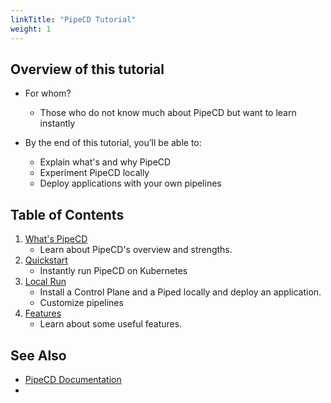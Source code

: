 ```yaml
---
linkTitle: "PipeCD Tutorial"
weight: 1
---
```



## Overview of this tutorial

- For whom?
  - Those who do not know much about PipeCD but want to learn instantly


- By the end of this tutorial, you’ll be able to:
  - Explain what's and why PipeCD
  - Experiment PipeCD locally
  - Deploy applications with your own pipelines


## Table of Contents

1. [What's PipeCD](./10-whats-pipecd/)
   - Learn about PipeCD's overview and strengths.
2. [Quickstart](./20-quickstart/)
   - Instantly run PipeCD on Kubernetes
3. [Local Run](./30-local-run/)
   - Install a Control Plane and a Piped locally and deploy an application.
   - Customize pipelines
4. [Features](./40-features/)
   - Learn about some useful features.

## See Also

- [PipeCD Documentation](https://pipecd.dev/docs/)
- 